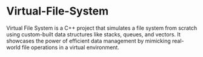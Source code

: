 # Virtual-File-System
Virtual File System is a C++ project that simulates a file system from scratch using custom-built data structures like stacks, queues, and vectors. It showcases the power of efficient data management by mimicking real-world file operations in a virtual environment.
